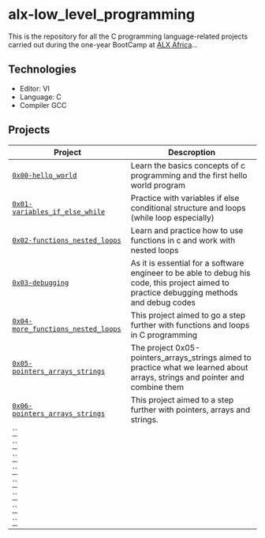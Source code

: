 # alx-low_level_programming
This is the repository for all the C programming language-related projects carried out during the one-year BootCamp at [ALX Africa](https://www.alxafrica.com/)...

## Technologies
- Editor: VI
- Language: C
- Compiler GCC

## Projects

| **Project** | **Descroption** |
|--------------|----------------|
| [`0x00-hello_world`](https://github.com/RHEZUS/alx-low_level_programming/tree/master/0x00-hello_world) | Learn the basics concepts of c programming and the first hello world program |
| [`0x01-variables_if_else_while`](https://github.com/RHEZUS/alx-low_level_programming/tree/master/0x01-variables_if_else_while) | Practice with variables if else conditional structure and loops (while loop especially)|
| [`0x02-functions_nested_loops`](https://github.com/RHEZUS/alx-low_level_programming/tree/master/0x02-functions_nested_loops) | Learn and practice how to use functions in c and work with nested loops|
| [`0x03-debugging`](https://github.com/RHEZUS/alx-low_level_programming/tree/master/0x03-debugging) | As it is essential for a software engineer to be able to debug his code, this project aimed to practice debugging methods and debug codes|
| [`0x04-more_functions_nested_loops`](https://github.com/RHEZUS/alx-low_level_programming/tree/master/0x04-more_functions_nested_loops) | This project aimed to go a step further with functions and loops in C programming|
| [`0x05-pointers_arrays_strings`](https://github.com/RHEZUS/alx-low_level_programming/tree/master/0x05-pointers_arrays_strings) | The project 0x05-pointers_arrays_strings aimed to practice what we learned about arrays, strings and pointer and combine them|
| [`0x06-pointers_arrays_strings`](https://github.com/RHEZUS/alx-low_level_programming/tree/master/0x06-pointers_arrays_strings) | This project aimed to a step further with pointers, arrays and strings.|
| [``]() | |
| [``]() | |
| [``]() | |
| [``]() | |
| [``]() | |
| [``]() | |
| [``]() | |
| [``]() | |

